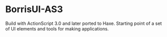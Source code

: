# BorrisUI-AS3
Build with ActionScript 3.0 and later ported to Haxe. Starting point of a set of UI elements and tools for making applications.
